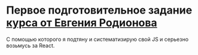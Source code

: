 # Первое подготовительное задание [курса от Евгения Родионова](https://erodionov.ru/frontend 'Курс по фронтенду от Евгения Родионова')

С помощью которого я подтяну и систематизирую свой JS и серьезно возьмусь за React.